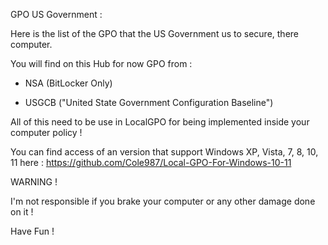 GPO US Government : 

Here is the list of the GPO that the US Government us to secure, there computer. 

You will find on this Hub for now GPO from :

* NSA (BitLocker Only)

* USGCB ("United State Government Configuration Baseline")



All of this need to be use in LocalGPO for being implemented inside your computer policy ! 

You can find access of an version that support Windows XP, Vista, 7, 8, 10, 11 here : https://github.com/Cole987/Local-GPO-For-Windows-10-11



WARNING !

I'm not responsible if you brake your computer or any other damage done on it ! 



Have Fun !

